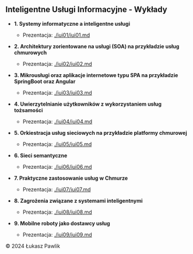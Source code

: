 ## Inteligentne Usługi Informacyjne - Wykłady

* **1. Systemy informatyczne a inteligentne usługi**
    * Prezentacja: [./iui01/iui01.md](https://github.com/lukpaw/iui-lectures/blob/main/iui01/iui01.md)

* **2. Architektury zorientowane na usługi (SOA) na przykładzie usług chmurowych**
    * Prezentacja: [./iui02/iui02.md](https://github.com/lukpaw/iui-lectures/blob/main/iui02/iui02.md)

* **3. Mikrousługi oraz aplikacje internetowe typu SPA na przykładzie SpringBoot oraz Angular**
    * Prezentacja: [./iui03/iui03.md](https://github.com/lukpaw/iui-lectures/blob/main/iui03/iui03.md)

* **4. Uwierzytelnianie użytkowników z wykorzystaniem usług tożsamości**
    * Prezentacja: [./iui04/iui04.md](https://github.com/lukpaw/iui-lectures/blob/main/iui04/iui04.md)

* **5. Orkiestracja usług sieciowych na przykładzie platformy chmurowej**
    * Prezentacja: [./iui05/iui05.md](https://github.com/lukpaw/iui-lectures/blob/main/iui05/iui05.md)
  
* **6. Sieci semantyczne**
    * Prezentacja: [./iui06/iui06.md](https://github.com/lukpaw/iui-lectures/blob/main/iui06/iui06.md)

* **7. Praktyczne zastosowanie usług w Chmurze**
    * Prezentacja: [./iui07/iui07.md](https://github.com/lukpaw/iui-lectures/blob/main/iui07/iui07.md)

* **8. Zagrożenia związane z systemami inteligentnymi**
    * Prezentacja: [./iui08/iui08.md](https://github.com/lukpaw/iui-lectures/blob/main/iui08/iui08.md)

* **9. Mobilne roboty jako dostawcy usług**
    * Prezentacja: [./iui09/iui09.md](https://github.com/lukpaw/iui-lectures/blob/main/iui09/iui09.md)
  
&copy; 2024 Łukasz Pawlik